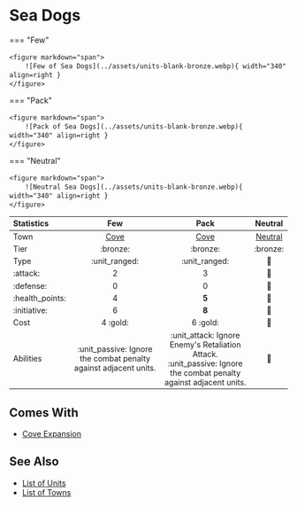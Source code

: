 # Sea Dogs

=== "Few"

    <figure markdown="span">
        ![Few of Sea Dogs](../assets/units-blank-bronze.webp){ width="340" align=right }
    </figure>

=== "Pack"

    <figure markdown="span">
        ![Pack of Sea Dogs](../assets/units-blank-bronze.webp){ width="340" align=right }
    </figure>

=== "Neutral"

    <figure markdown="span">
        ![Neutral Sea Dogs](../assets/units-blank-bronze.webp){ width="340" align=right }
    </figure>


| Statistics | Few | Pack | Neutral |
| :--- | :---: | :---: | :---: |
| Town | [Cove](../towns/cove.md) | [Cove](../towns/cove.md) | [Neutral](../towns/neutral.md) |
| Tier | :bronze: | :bronze: | :bronze: |
| Type | :unit_ranged: | :unit_ranged: | 🚧 |
| :attack: | 2 | 3 | 🚧 |
| :defense: | 0 | 0 | 🚧 |
| :health_points: | 4 | **5** | 🚧 |
| :initiative: | 6 | **8** | 🚧 |
| Cost | 4 :gold: | 6 :gold: | 🚧 |
| Abilities | :unit_passive: Ignore the combat penalty against adjacent units. | :unit_attack: Ignore Enemy's Retaliation Attack.<br>:unit_passive: Ignore the combat penalty against adjacent units. | 🚧 |


## Comes With

- [Cove Expansion](../content/cove_expansion.md)


## See Also

- [List of Units](index.md)
- [List of Towns](../towns/index.md)